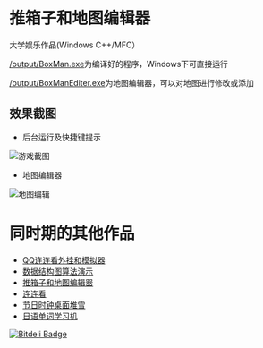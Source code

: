 # 推箱子和地图编辑器

大学娱乐作品(Windows C++/MFC）

[/output/BoxMan.exe][game]为编译好的程序，Windows下可直接运行

[/output/BoxManEditer.exe][editor]为地图编辑器，可以对地图进行修改或添加

## 效果截图

* 后台运行及快捷键提示

 ![游戏截图](https://raw.github.com/gyk001/BoxMan/master/raw/game.png)
 
* 地图编辑器

 ![地图编辑](https://raw.github.com/gyk001/BoxMan/master/raw/editor.png)


# 同时期的其他作品

* [QQ连连看外挂和模拟器](https://github.com/gyk001/QQ_LLK_Cheat#readme)
* [数据结构图算法演示](https://github.com/gyk001/graph#readme)
* [推箱子和地图编辑器](https://github.com/gyk001/BoxMan#readme)
* [连连看](https://github.com/gyk001/LLK#readme)
* [节日时钟桌面堆雪](https://github.com/gyk001/DeskSnow#readme)
* [日语单词学习机](https://github.com/gyk001/JPWord#readme)

[game]: https://github.com/gyk001/BoxMan/raw/master/output/BoxMan.exe

[editor]: https://github.com/gyk001/BoxMan/raw/master/output/BoxMainEditer.exe


[![Bitdeli Badge](https://d2weczhvl823v0.cloudfront.net/gyk001/boxman/trend.png)](https://bitdeli.com/free "Bitdeli Badge")

